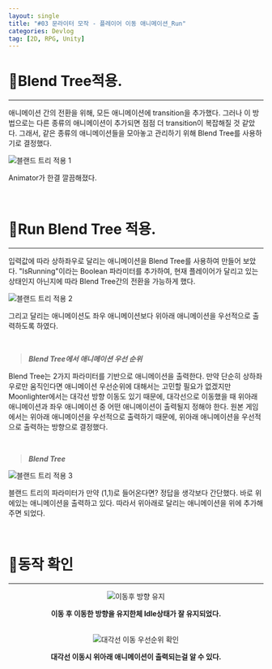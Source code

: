```yaml
---
layout: single
title: "#03 문라이터 모작 - 플레이어 이동 애니메이션_Run"
categories: Devlog
tag: [2D, RPG, Unity]
---
```




# 📜Blend Tree적용.

---

애니메이션 간의 전환을 위해, 모든 애니메이션에 transition을 추가했다. 그러나 이 방법으로는 다른 종류의 애니메이션이 추가되면 점점 더 transition이 복잡해질 것 같았다. 그래서, 같은 종류의 애니메이션들을 모아놓고 관리하기 위해 Blend Tree를 사용하기로 결정했다.

<img src="{{site.url}}/images/2023-03-22-2D_RPG_Copy03/블랜드 트리 적용 1.png" alt="블랜드 트리 적용 1" />

Animator가 한결 깔끔해졌다. 

<br/>

# 📜Run Blend Tree 적용.

---

입력값에 따라 상하좌우로 달리는 애니메이션을 Blend Tree를 사용하여 만들어 보았다. "IsRunning"이라는 Boolean 파라미터를 추가하여, 현재 플레이어가 달리고 있는 상태인지 아닌지에 따라 Blend Tree간의 전환을 가능하게 했다.

<img src="{{site.url}}/images/2023-03-22-2D_RPG_Copy03/블랜드 트리 적용 2.png" alt="블랜드 트리 적용 2" />

그리고 달리는 애니메이션도 좌우 애니메이션보다 위아래 애니메이션을 우선적으로 출력하도록 하였다.

<br/>

> ***Blend Tree에서 애니메이션 우선 순위***
> 

Blend Tree는 2가지 파라미터를 기반으로 애니메이션을 출력한다. 만약 단순히 상하좌우로만 움직인다면 애니메이션 우선순위에 대해서는 고민할 필요가 없겠지만 Moonlighter에서는 대각선 방향 이동도 있기 때문에, 대각선으로 이동했을 때 위아래 애니메이션과 좌우 애니메이션 중 어떤 애니메이션이 출력될지 정해야 한다. 원본 게임에서는 위아래 애니메이션을 우선적으로 출력하기 때문에, 위아래 애니메이션을 우선적으로 출력하는 방향으로 결정했다.

<br/>

> ***Blend Tree***
> 

<img src="{{site.url}}/images/2023-03-22-2D_RPG_Copy03/블랜드 트리 적용 3.png" alt="블랜드 트리 적용 3" />

블랜드 트리의 파라미터가 만약 (1,1)로 들어온다면? 정답을 생각보다 간단했다. 바로 위에있는 애니메이션을 출력하고 있다. 따라서 위아래로 달리는 애니메이션을 위에 추가해주면 되었다.

<br/>

# 📜동작 확인

---

<p align="center"><img src="{{site.url}}/images/2023-03-22-2D_RPG_Copy03/이동후 방향 유지.gif" alt="이동후 방향 유지" /></p>

<center><strong>이동 후 이동한 방향을 유지한체 Idle상태가 잘 유지되었다.</strong></center>

<br/>

<p align="center"><img src="{{site.url}}/images/2023-03-22-2D_RPG_Copy03/대각선 이동 우선순위 확인.gif" alt="대각선 이동 우선순위 확인" /></p>

<center><strong>대각선 이동시 위아래 애니메이션이 출력되는걸 알 수 있다.</strong></center>